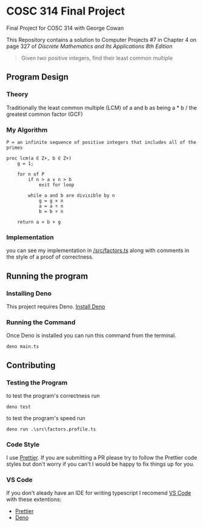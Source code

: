 # COSC 314 Final Project

Final Project for COSC 314 with George Cowan

This Repository contains a solution to Computer Projects #7 in Chapter 4 on page 327 of _Discrete Mathematics and Its Applications 8th Edition_

> Given two positive integers, find their least common multiple

## Program Design

### Theory

Traditionally the least common multiple (LCM) of a and b as being a \* b / the greatest common factor (GCF)

### My Algorithm

    P ≔ an infinite sequence of positive integers that includes all of the primes

    proc lcm(a ∈ Z+, b ∈ Z+)
        g ≔ 1;

        for n of P
            if n > a ∨ n > b
                exit for loop

            while a and b are divisible by n
                g ≔ g × n
                a ≔ a ÷ n
                b ≔ b ÷ n

        return a × b × g

### Implementation

you can see my implementation in [/src/factors.ts](./src/factors.ts) along with comments in the style of a proof of correctness.

## Running the program

### Installing Deno

This project requires Deno. [Install Deno](https://deno.land/#installation)

### Running the Command

Once Deno is installed you can run this command from the terminal.

```
deno main.ts
```

## Contributing

### Testing the Program

to test the program's correctness run

```
deno test
```

to test the program's speed run

```
deno run .\src\factors.profile.ts
```

### Code Style

I use [Prettier](https://prettier.io/). If you are submitting a PR please try to follow the Prettier code styles but don't worry if you can't I would be happy to fix things up for you.

### VS Code

If you don't aleady have an IDE for writing typescript I recomend [VS Code](https://code.visualstudio.com/) with these extentions:

- [Prettier](https://marketplace.visualstudio.com/items?itemName=esbenp.prettier-vscode)
- [Deno](https://marketplace.visualstudio.com/items?itemName=denoland.vscode-deno)
